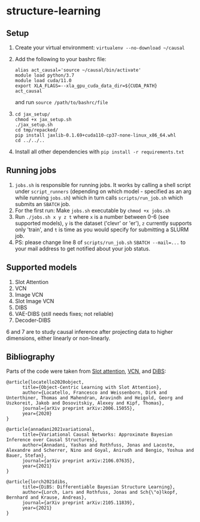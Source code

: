 # structure-learning

## Setup

1. Create your virtual environment: `virtualenv --no-download ~/causal`
2. Add the following to your bashrc file:
   ```
   alias act_causal='source ~/causal/bin/activate' 
   module load python/3.7   
   module load cuda/11.0    
   export XLA_FLAGS=--xla_gpu_cuda_data_dir=${CUDA_PATH}   
   act_causal   
   ``` 
   and run `source /path/to/bashrc/file`

3.    ```
      cd jax_setup/ 
      chmod +x jax_setup.sh 
      ./jax_setup.sh 
      cd tmp/repacked/ 
      pip install jaxlib-0.1.69+cuda110-cp37-none-linux_x86_64.whl 
      cd ../../..
      ```
4. Install all other dependencies with `pip install -r requirements.txt`

## Running jobs

1. `jobs.sh` is responsible for running jobs. It works by calling a shell script under `script_runners` (depending on which model - specified as an arg while running `jobs.sh`) which in turn calls `scripts/run_job.sh` which submits an `SBATCH` job.
2. For the first run: Make `jobs.sh` executable by `chmod +x jobs.sh`
3. Run `./jobs.sh x y z t` where `x` is a number between 0-6 (see supported models), `y` is the dataset ('clevr' or 'er'), `z` currently supports only 'train', and `t` is time as you would specify for submitting a SLURM job.
4. PS: please change line 8 of `scripts/run_job.sh` `SBATCH --mail=...` to your mail address to get notified about your job status.


## Supported models
1. Slot Attention
2. VCN
3. Image VCN
4. Slot Image VCN
5. DIBS
6. VAE-DIBS (still needs fixes; not reliable)
7. Decoder-DIBS

6 and 7 are to study causal inference after projecting data to higher dimensions, either linearly or non-linearly.



## Bibliography
Parts of the code were taken from <a href='https://github.com/google-research/google-research/tree/master/slot_attention'>Slot attention</a>, <a href="https://github.com/yannadani/vcn_pytorch">VCN</a>, and <a href="https://github.com/larslorch/dibs">DiBS</a>:


```
@article{locatello2020object,
      title={Object-Centric Learning with Slot Attention},
      author={Locatello, Francesco and Weissenborn, Dirk and Unterthiner, Thomas and Mahendran, Aravindh and Heigold, Georg and Uszkoreit, Jakob and Dosovitskiy, Alexey and Kipf, Thomas},
      journal={arXiv preprint arXiv:2006.15055},
      year={2020}
}

@article{annadani2021variational,
      title={Variational Causal Networks: Approximate Bayesian Inference over Causal Structures},
      author={Annadani, Yashas and Rothfuss, Jonas and Lacoste, Alexandre and Scherrer, Nino and Goyal, Anirudh and Bengio, Yoshua and Bauer, Stefan},
      journal={arXiv preprint arXiv:2106.07635},
      year={2021}
}

@article{lorch2021dibs,
      title={DiBS: Differentiable Bayesian Structure Learning},
      author={Lorch, Lars and Rothfuss, Jonas and Sch{\"o}lkopf, Bernhard and Krause, Andreas},
      journal={arXiv preprint arXiv:2105.11839},
      year={2021}
}
```

